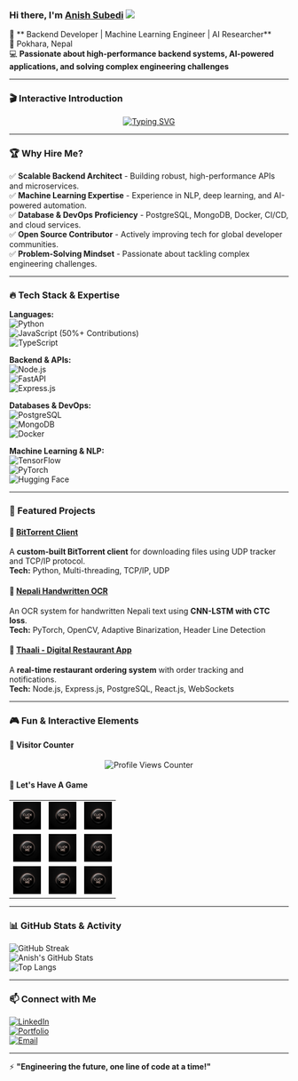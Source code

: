 ### Hi there, I'm [Anish Subedi](https://anishcodeth.github.io/) <img src="https://media.giphy.com/media/hvRJCLFzcasrR4ia7z/giphy.gif" width="28">

🚀 ** Backend Developer | Machine Learning Engineer | AI Researcher**  
📍 Pokhara, Nepal  
💻 **Passionate about high-performance backend systems, AI-powered applications, and solving complex engineering challenges**

---

### 🎬 Interactive Introduction

<p align="center">
  <a href="https://anishcodeth.github.io/animated-intro">
    <img src="https://readme-typing-svg.herokuapp.com?font=Fira+Code&weight=600&size=22&pause=1000&color=36BCF7&center=true&vCenter=true&width=600&lines=Building+Scalable+Systems;ML+Researcher+%7C+AI+Innovator;Backend+%7C+NLP+%7C+Distributed+Systems;Transforming+Ideas+Into+Impactful+Solutions" alt="Typing SVG" />
  </a>
</p>

---

### 🏆 Why Hire Me?

✅ **Scalable Backend Architect** - Building robust, high-performance APIs and microservices.  
✅ **Machine Learning Expertise** - Experience in NLP, deep learning, and AI-powered automation.  
✅ **Database & DevOps Proficiency** - PostgreSQL, MongoDB, Docker, CI/CD, and cloud services.  
✅ **Open Source Contributor** - Actively improving tech for global developer communities.  
✅ **Problem-Solving Mindset** - Passionate about tackling complex engineering challenges.

---

### 🔥 Tech Stack & Expertise

**Languages:**  
![Python](https://img.shields.io/badge/Python-3776AB?style=flat&logo=python&logoColor=white)  
![JavaScript](https://img.shields.io/badge/JavaScript-F7DF1E?style=flat&logo=javascript&logoColor=black) (50%+ Contributions)  
![TypeScript](https://img.shields.io/badge/TypeScript-007ACC?style=flat&logo=typescript&logoColor=white)

**Backend & APIs:**  
![Node.js](https://img.shields.io/badge/Node.js-339933?style=flat&logo=nodedotjs&logoColor=white)  
![FastAPI](https://img.shields.io/badge/FastAPI-009688?style=flat&logo=fastapi&logoColor=white)  
![Express.js](https://img.shields.io/badge/Express.js-000000?style=flat&logo=express&logoColor=white)

**Databases & DevOps:**  
![PostgreSQL](https://img.shields.io/badge/PostgreSQL-316192?style=flat&logo=postgresql&logoColor=white)  
![MongoDB](https://img.shields.io/badge/MongoDB-47A248?style=flat&logo=mongodb&logoColor=white)  
![Docker](https://img.shields.io/badge/Docker-2496ED?style=flat&logo=docker&logoColor=white)

**Machine Learning & NLP:**  
![TensorFlow](https://img.shields.io/badge/TensorFlow-FF6F00?style=flat&logo=tensorflow&logoColor=white)  
![PyTorch](https://img.shields.io/badge/PyTorch-EE4C2C?style=flat&logo=pytorch&logoColor=white)  
![Hugging Face](https://img.shields.io/badge/Hugging%20Face-FFCC00?style=flat&logo=huggingface&logoColor=black)

---

### 🚀 Featured Projects

#### 🔹 [BitTorrent Client](https://github.com/AnishCodeth/torrent-client)

A **custom-built BitTorrent client** for downloading files using UDP tracker and TCP/IP protocol.  
**Tech:** Python, Multi-threading, TCP/IP, UDP

#### 🔹 [Nepali Handwritten OCR](https://github.com/AnishCodeth/OCR_Neplai)

An OCR system for handwritten Nepali text using **CNN-LSTM with CTC loss**.  
**Tech:** PyTorch, OpenCV, Adaptive Binarization, Header Line Detection

#### 🔹 [Thaali - Digital Restaurant App](https://github.com/AnishCodeth/thaali_the-untold)

A **real-time restaurant ordering system** with order tracking and notifications.  
**Tech:** Node.js, Express.js, PostgreSQL, React.js, WebSockets

---

### 🎮 Fun & Interactive Elements

#### 🔢 Visitor Counter

<p align="center">
  <img src="https://komarev.com/ghpvc/?username=AnishCodeth&style=flat-square&color=blue" alt="Profile Views Counter" />
</p>

#### 🧩 Let's Have A Game

<table>
  <tr>
    <td>
      <a href="https://github.com/AnishCodeth/AnishCodeth/issues/new?title=Move+1">
        <img src="https://github.com/AnishCodeth/AnishCodeth/blob/main/click.webp" height="50px" width="50px">
      </a>
    </td> 
    <td>
      <a href="https://github.com/AnishCodeth/AnishCodeth/issues/new?title=Move+2">
        <img src="https://github.com/AnishCodeth/AnishCodeth/blob/main/click.webp" height="50px" width="50px">
      </a>
    </td> 
    <td>
      <a href="https://github.com/AnishCodeth/AnishCodeth/issues/new?title=Move+3">
        <img src="https://github.com/AnishCodeth/AnishCodeth/blob/main/click.webp" height="50px" width="50px">
      </a>
    </td>
  </tr>
  <tr>
    <td>
      <a href="https://github.com/AnishCodeth/AnishCodeth/issues/new?title=Move+4">
        <img src="https://github.com/AnishCodeth/AnishCodeth/blob/main/click.webp" height="50px" width="50px">
      </a>
    </td> 
    <td>
      <a href="https://github.com/AnishCodeth/AnishCodeth/issues/new?title=Move+5">
        <img src="https://github.com/AnishCodeth/AnishCodeth/blob/main/click.webp" height="50px" width="50px">
      </a>
    </td> 
    <td>
      <a href="https://github.com/AnishCodeth/AnishCodeth/issues/new?title=Move+6">
        <img src="https://github.com/AnishCodeth/AnishCodeth/blob/main/click.webp" height="50px" width="50px">
      </a>
    </td>
  </tr>
  <tr>
    <td>
      <a href="https://github.com/AnishCodeth/AnishCodeth/issues/new?title=Move+7">
        <img src="https://github.com/AnishCodeth/AnishCodeth/blob/main/click.webp" height="50px" width="50px">
      </a>
    </td> 
    <td>
      <a href="https://github.com/AnishCodeth/AnishCodeth/issues/new?title=Move+8">
        <img src="https://github.com/AnishCodeth/AnishCodeth/blob/main/click.webp" height="50px" width="50px">
      </a>
    </td> 
    <td>
      <a href="https://github.com/AnishCodeth/AnishCodeth/issues/new?title=Move+9">
        <img src="https://github.com/AnishCodeth/AnishCodeth/blob/main/click.webp" height="50px" width="50px">
      </a>
    </td>
  </tr>
</table>

---

### 📊 GitHub Stats & Activity

![GitHub Streak](https://github-readme-streak-stats.herokuapp.com/?user=AnishCodeth&theme=tokyonight&hide_border=true)  
![Anish's GitHub Stats](https://github-readme-stats.vercel.app/api?username=AnishCodeth&show_icons=true&theme=tokyonight&hide_border=true)  
![Top Langs](https://github-readme-stats.vercel.app/api/top-langs/?username=AnishCodeth&layout=compact&theme=tokyonight&hide_border=true)

---

### 📫 Connect with Me

[![LinkedIn](https://img.shields.io/badge/LinkedIn-0077B5?style=flat&logo=linkedin&logoColor=white)](https://linkedin.com/in/anishcodeth/)  
[![Portfolio](https://img.shields.io/badge/Portfolio-000000?style=flat&logo=vercel&logoColor=white)](https://anishcodeth.github.io/)  
[![Email](https://img.shields.io/badge/Email-D14836?style=flat&logo=gmail&logoColor=white)](mailto:anishsubedi11@gmail.com)

---

⚡ **"Engineering the future, one line of code at a time!"**

